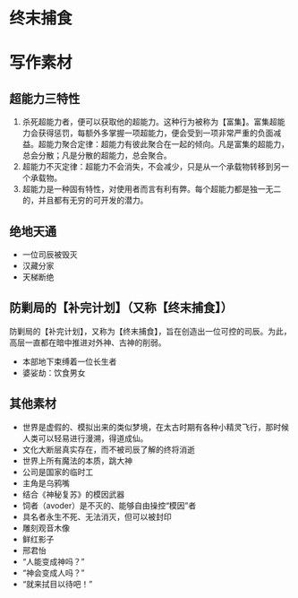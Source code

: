 # 终末捕食  
# 写作素材

## 超能力三特性
1. 杀死超能力者，便可以获取他的超能力。这种行为被称为【富集】。富集超能力会获得惩罚，每额外多掌握一项超能力，便会受到一项非常严重的负面减益。超能力聚合定律：超能力有彼此聚合在一起的倾向。凡是富集的超能力，总会分散；凡是分散的超能力，总会聚合。  
2. 超能力不灭定律：超能力不会消失，不会减少，只是从一个承载物转移到另一个承载物。  
3. 超能力是一种固有特性，对使用者而言有利有弊。每个超能力都是独一无二的，并且都有无穷的可开发的潜力。  

## 绝地天通
- 一位司辰被毁灭  
- 汉藏分家  
- 天梯断绝  

## 防剿局的【补完计划】（又称【终末捕食】）
防剿局的【补完计划】，又称为【终末捕食】，旨在创造出一位可控的司辰。为此，高层一直都在暗中推进对外神、古神的削弱。  

- 本部地下束缚着一位长生者  
- 婆娑劫：饮食男女  

## 其他素材
- 世界是虚假的、模拟出来的类似梦境，在太古时期有各种小精灵飞行，那时候人类可以轻易进行漫溯，得道成仙。  
- 文化大断层真实存在，而不被司辰了解的终将消逝  
- 世界上所有魔法的本质，跳大神  
- 公司是国家的临时工  
- 主角是乌鸦嘴  
- 结合《神秘复苏》的模因武器  
- 饲者（avoder）是不灭的、能够自由操控“模因”者  
- 具名者永生不死、无法消灭，但可以被封印  
- 雕刻观音木像  
- 鲜红影子  
- 邢君怡  
- “人能变成神吗？”  
- “神会变成人吗？”  
- “就来拭目以待吧！”  
